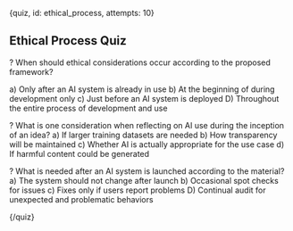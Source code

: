 
{quiz, id: ethical_process, attempts: 10}

## Ethical Process Quiz

? When should ethical considerations occur according to the proposed framework?

a) Only after an AI system is already in use
b) At the beginning of during development only
c) Just before an AI system is deployed
D) Throughout the entire process of development and use

? What is one consideration when reflecting on AI use during the inception of an idea?
a) If larger training datasets are needed
b) How transparency will be maintained
c) Whether AI is actually appropriate for the use case
d) If harmful content could be generated

? What is needed after an AI system is launched according to the material?
a) The system should not change after launch
b) Occasional spot checks for issues
c) Fixes only if users report problems
D) Continual audit for unexpected and problematic behaviors

{/quiz}
